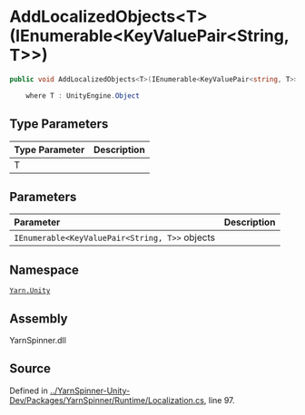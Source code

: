 # AddLocalizedObjects&lt;T&gt;\(IEnumerable&lt;KeyValuePair&lt;String, T&gt;&gt;\)

```csharp
public void AddLocalizedObjects<T>(IEnumerable<KeyValuePair<string, T>> objects)

    where T : UnityEngine.Object
```

## Type Parameters

| Type Parameter | Description |
| :--- | :--- |
| T |  |

## Parameters

| Parameter | Description |
| :--- | :--- |
| `IEnumerable<KeyValuePair<String, T>>` objects |  |

## Namespace

[`Yarn.Unity`](../)

## Assembly

YarnSpinner.dll

## Source

Defined in [../YarnSpinner-Unity-Dev/Packages/YarnSpinner/Runtime/Localization.cs](https://github.com/YarnSpinnerTool/YarnSpinner-Unity//blob/develop/Runtime/Localization.cs#L97), line 97.

